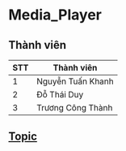 # Media_Player
## Thành viên
|STT|Thành viên|
| ------ | ------ |
|1|Nguyễn Tuấn Khanh|
|2|Đỗ Thái Duy|
|3|Trương Công Thành|
## [Topic](https://tdquang7.notion.site/Project-Media-Player-22231c05f47f4e1592c72dbb2b574382)
